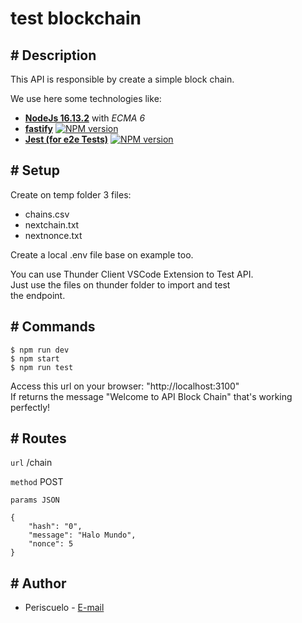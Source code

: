 # test blockchain

## # Description
This API is responsible by create a simple block chain.

We use here some technologies like:
* [**NodeJs 16.13.2**](https://nodejs.org/en) with *ECMA 6*
* [**fastify**](https://www.fastify.io) [![NPM version](https://img.shields.io/npm/v/fastify.svg?style=flat)](https://www.npmjs.com/package/fastify)
* [**Jest (for e2e Tests)**](https://jestjs.io/) [![NPM version](https://badge.fury.io/js/jest.svg)](https://www.npmjs.com/package/jest)

## # Setup
Create on temp folder 3 files:
- chains.csv
- nextchain.txt
- nextnonce.txt

Create a local .env file base on example too.

You can use Thunder Client VSCode Extension to Test API.  
Just use the files on thunder folder to import and test  
the endpoint.

## # Commands
`$ npm run dev`  
`$ npm start`  
`$ npm run test`

Access this url on your browser: "http://localhost:3100"  
If returns the message "Welcome to API Block Chain" that's working perfectly!

## # Routes
`url` /chain  

`method` POST  

`params JSON`
```
{
    "hash": "0",
    "message": "Halo Mundo",
    "nonce": 5
}
```
## # Author
- Periscuelo - [E-mail](mailto:periscuelo@gmail.com)
